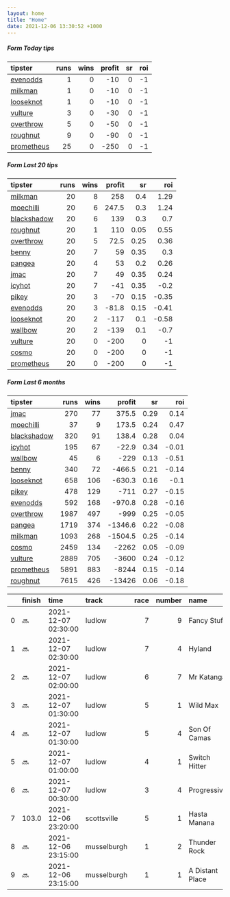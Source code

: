 ```yaml
---   
layout: home  
title: "Home"   
date: 2021-12-06 13:30:52 +1000  
---   
```



##### Form Today tips   

| tipster                                                       |   runs |   wins |   profit |   sr |   roi |
|:--------------------------------------------------------------|-------:|-------:|---------:|-----:|------:|
| [evenodds](https://mrwayneo.github.io/tips/evenodds.html)     |      1 |      0 |      -10 |    0 |    -1 |
| [milkman](https://mrwayneo.github.io/tips/milkman.html)       |      1 |      0 |      -10 |    0 |    -1 |
| [looseknot](https://mrwayneo.github.io/tips/looseknot.html)   |      1 |      0 |      -10 |    0 |    -1 |
| [vulture](https://mrwayneo.github.io/tips/vulture.html)       |      3 |      0 |      -30 |    0 |    -1 |
| [overthrow](https://mrwayneo.github.io/tips/overthrow.html)   |      5 |      0 |      -50 |    0 |    -1 |
| [roughnut](https://mrwayneo.github.io/tips/roughnut.html)     |      9 |      0 |      -90 |    0 |    -1 |
| [prometheus](https://mrwayneo.github.io/tips/prometheus.html) |     25 |      0 |     -250 |    0 |    -1 |

##### Form Last 20 tips   

| tipster                                                         |   runs |   wins |   profit |   sr |   roi |
|:----------------------------------------------------------------|-------:|-------:|---------:|-----:|------:|
| [milkman](https://mrwayneo.github.io/tips/milkman.html)         |     20 |      8 |    258   | 0.4  |  1.29 |
| [moechilli](https://mrwayneo.github.io/tips/moechilli.html)     |     20 |      6 |    247.5 | 0.3  |  1.24 |
| [blackshadow](https://mrwayneo.github.io/tips/blackshadow.html) |     20 |      6 |    139   | 0.3  |  0.7  |
| [roughnut](https://mrwayneo.github.io/tips/roughnut.html)       |     20 |      1 |    110   | 0.05 |  0.55 |
| [overthrow](https://mrwayneo.github.io/tips/overthrow.html)     |     20 |      5 |     72.5 | 0.25 |  0.36 |
| [benny](https://mrwayneo.github.io/tips/benny.html)             |     20 |      7 |     59   | 0.35 |  0.3  |
| [pangea](https://mrwayneo.github.io/tips/pangea.html)           |     20 |      4 |     53   | 0.2  |  0.26 |
| [jmac](https://mrwayneo.github.io/tips/jmac.html)               |     20 |      7 |     49   | 0.35 |  0.24 |
| [icyhot](https://mrwayneo.github.io/tips/icyhot.html)           |     20 |      7 |    -41   | 0.35 | -0.2  |
| [pikey](https://mrwayneo.github.io/tips/pikey.html)             |     20 |      3 |    -70   | 0.15 | -0.35 |
| [evenodds](https://mrwayneo.github.io/tips/evenodds.html)       |     20 |      3 |    -81.8 | 0.15 | -0.41 |
| [looseknot](https://mrwayneo.github.io/tips/looseknot.html)     |     20 |      2 |   -117   | 0.1  | -0.58 |
| [wallbow](https://mrwayneo.github.io/tips/wallbow.html)         |     20 |      2 |   -139   | 0.1  | -0.7  |
| [vulture](https://mrwayneo.github.io/tips/vulture.html)         |     20 |      0 |   -200   | 0    | -1    |
| [cosmo](https://mrwayneo.github.io/tips/cosmo.html)             |     20 |      0 |   -200   | 0    | -1    |
| [prometheus](https://mrwayneo.github.io/tips/prometheus.html)   |     20 |      0 |   -200   | 0    | -1    |

##### Form Last 6 months   

| tipster                                                         |   runs |   wins |   profit |   sr |   roi |
|:----------------------------------------------------------------|-------:|-------:|---------:|-----:|------:|
| [jmac](https://mrwayneo.github.io/tips/jmac.html)               |    270 |     77 |    375.5 | 0.29 |  0.14 |
| [moechilli](https://mrwayneo.github.io/tips/moechilli.html)     |     37 |      9 |    173.5 | 0.24 |  0.47 |
| [blackshadow](https://mrwayneo.github.io/tips/blackshadow.html) |    320 |     91 |    138.4 | 0.28 |  0.04 |
| [icyhot](https://mrwayneo.github.io/tips/icyhot.html)           |    195 |     67 |    -22.9 | 0.34 | -0.01 |
| [wallbow](https://mrwayneo.github.io/tips/wallbow.html)         |     45 |      6 |   -229   | 0.13 | -0.51 |
| [benny](https://mrwayneo.github.io/tips/benny.html)             |    340 |     72 |   -466.5 | 0.21 | -0.14 |
| [looseknot](https://mrwayneo.github.io/tips/looseknot.html)     |    658 |    106 |   -630.3 | 0.16 | -0.1  |
| [pikey](https://mrwayneo.github.io/tips/pikey.html)             |    478 |    129 |   -711   | 0.27 | -0.15 |
| [evenodds](https://mrwayneo.github.io/tips/evenodds.html)       |    592 |    168 |   -970.8 | 0.28 | -0.16 |
| [overthrow](https://mrwayneo.github.io/tips/overthrow.html)     |   1987 |    497 |   -999   | 0.25 | -0.05 |
| [pangea](https://mrwayneo.github.io/tips/pangea.html)           |   1719 |    374 |  -1346.6 | 0.22 | -0.08 |
| [milkman](https://mrwayneo.github.io/tips/milkman.html)         |   1093 |    268 |  -1504.5 | 0.25 | -0.14 |
| [cosmo](https://mrwayneo.github.io/tips/cosmo.html)             |   2459 |    134 |  -2262   | 0.05 | -0.09 |
| [vulture](https://mrwayneo.github.io/tips/vulture.html)         |   2889 |    705 |  -3600   | 0.24 | -0.12 |
| [prometheus](https://mrwayneo.github.io/tips/prometheus.html)   |   5891 |    883 |  -8244   | 0.15 | -0.14 |
| [roughnut](https://mrwayneo.github.io/tips/roughnut.html)       |   7615 |    426 | -13426   | 0.06 | -0.18 |

|    | finish   | time                | track       |   race |   number | name            |   odds | tipster             |
|---:|:---------|:--------------------|:------------|-------:|---------:|:----------------|-------:|:--------------------|
|  0 | :soon:   | 2021-12-07 02:30:00 | ludlow      |      7 |        9 | Fancy Stuff     |   3.2  | evenodds,overthrow  |
|  1 | :soon:   | 2021-12-07 02:30:00 | ludlow      |      7 |        4 | Hyland          |   3.8  | overthrow           |
|  2 | :soon:   | 2021-12-07 02:00:00 | ludlow      |      6 |        7 | Mr Katanga      |   8.5  | looseknot           |
|  3 | :soon:   | 2021-12-07 01:30:00 | ludlow      |      5 |        1 | Wild Max        |   3.9  | overthrow           |
|  4 | :soon:   | 2021-12-07 01:30:00 | ludlow      |      5 |        4 | Son Of Camas    |   4.4  | overthrow           |
|  5 | :soon:   | 2021-12-07 01:00:00 | ludlow      |      4 |        1 | Switch Hitter   |   3.2  | milkman             |
|  6 | :soon:   | 2021-12-07 00:30:00 | ludlow      |      3 |        4 | Progressive     |   9    | overthrow           |
|  7 | 103.0    | 2021-12-06 23:20:00 | scottsville |      5 |        1 | Hasta Manana    |   1.01 | vulture,blackshadow |
|  8 | :soon:   | 2021-12-06 23:15:00 | musselburgh |      1 |        2 | Thunder Rock    |   2.7  | vulture             |
|  9 | :soon:   | 2021-12-06 23:15:00 | musselburgh |      1 |        1 | A Distant Place |   2.25 | vulture             |
